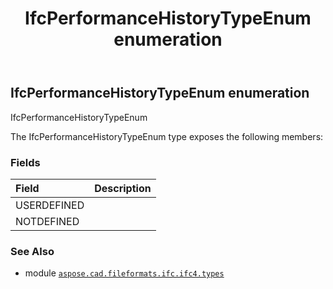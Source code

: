 ﻿---
title: IfcPerformanceHistoryTypeEnum enumeration
second_title: Aspose.CAD for Python via .NET API References
description: 
type: docs
weight: 3140
url: /python-net/aspose.cad.fileformats.ifc.ifc4.types/ifcperformancehistorytypeenum/
is_root: false
---

## IfcPerformanceHistoryTypeEnum enumeration

IfcPerformanceHistoryTypeEnum



The IfcPerformanceHistoryTypeEnum type exposes the following members:

### Fields
| Field | Description |
| :- | :- |
| USERDEFINED |  |
| NOTDEFINED |  |



### See Also
* module [`aspose.cad.fileformats.ifc.ifc4.types`](..)
